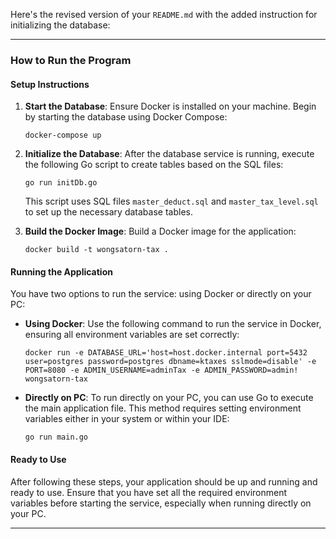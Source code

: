 Here's the revised version of your `README.md` with the added instruction for initializing the database:

---

### How to Run the Program

#### Setup Instructions

1. **Start the Database**:
   Ensure Docker is installed on your machine. Begin by starting the database using Docker Compose:
   ```
   docker-compose up
   ```

2. **Initialize the Database**:
   After the database service is running, execute the following Go script to create tables based on the SQL files:
   ```
   go run initDb.go
   ```
   This script uses SQL files `master_deduct.sql` and `master_tax_level.sql` to set up the necessary database tables.

3. **Build the Docker Image**:
   Build a Docker image for the application:
   ```
   docker build -t wongsatorn-tax .
   ```

#### Running the Application

You have two options to run the service: using Docker or directly on your PC:

- **Using Docker**:
  Use the following command to run the service in Docker, ensuring all environment variables are set correctly:
  ```
  docker run -e DATABASE_URL='host=host.docker.internal port=5432 user=postgres password=postgres dbname=ktaxes sslmode=disable' -e PORT=8080 -e ADMIN_USERNAME=adminTax -e ADMIN_PASSWORD=admin! wongsatorn-tax
  ```

- **Directly on PC**:
  To run directly on your PC, you can use Go to execute the main application file. This method requires setting
  environment variables either in your system or within your IDE:
  ```
  go run main.go
  ```

#### Ready to Use

After following these steps, your application should be up and running and ready to use. Ensure that you have set all
the required environment variables before starting the service, especially when running directly on your PC.

---